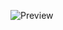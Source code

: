 ![Preview]([http://url/to/img.png](https://images.steamusercontent.com/ugc/11927200035492536/5CE56488BDB72F9894C479E244EACD5ED70A39A5/?imw=5000&imh=5000&ima=fit&impolicy=Letterbox&imcolor=%23000000&letterbox=false))


